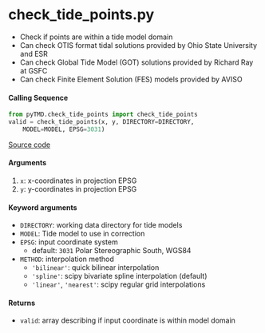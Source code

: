 check_tide_points.py
====================

 - Check if points are within a tide model domain
 - Can check OTIS format tidal solutions provided by Ohio State University and ESR
 - Can check Global Tide Model (GOT) solutions provided by Richard Ray at GSFC
 - Can check Finite Element Solution (FES) models provided by AVISO

#### Calling Sequence
```python
from pyTMD.check_tide_points import check_tide_points
valid = check_tide_points(x, y, DIRECTORY=DIRECTORY,
    MODEL=MODEL, EPSG=3031)
```
[Source code](https://github.com/tsutterley/pyTMD/blob/main/pyTMD/check_tide_points.py)

#### Arguments
 1. `x`: x-coordinates in projection EPSG
 2. `y`: y-coordinates in projection EPSG

#### Keyword arguments
 - `DIRECTORY`: working data directory for tide models
 - `MODEL`: Tide model to use in correction
 - `EPSG`: input coordinate system
     * default: `3031` Polar Stereographic South, WGS84
 - `METHOD`: interpolation method
     * `'bilinear'`: quick bilinear interpolation
     * `'spline'`: scipy bivariate spline interpolation (default)
     * `'linear'`, `'nearest'`: scipy regular grid interpolations

#### Returns
 - `valid`: array describing if input coordinate is within model domain
